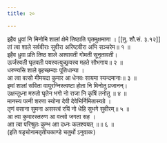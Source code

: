 ```yaml
---
title: २०

---
```

इहैव ध्रुवां नि मिनोमि शालां क्षेमे तिष्ठाति घृतमुक्षमाणा । [[तु. शौ.सं. ३.१२]]  
तां त्वा शाले सर्ववीराः सुवीरा अरिष्टवीरा अभि सञ्चरेम॥ १ ॥  
इहैव ध्रुवा प्रति तिष्ठ शाले अश्वावती गोमती सूनृतावती।  
ऊर्जस्वती घृतवती पयस्वत्युच्छ्रयस्व महते सौभगाय॥ २ ॥  
धरुण्यसि शाले बृहच्छन्दाः पूतिधान्या ।  
आ त्वा वत्सो मीमयदा कुमार आ धेनवः सायमा स्यन्दमानाः॥ ३ ॥  
इमां शालां सविता वायुरग्निस्त्वष्टा होता नि मिनोतु प्रजानन्।  
उक्षन्तूध्ना मरुतो घृतेन भगो नो राजा नि कृषिं तनोतु ॥ ४ ॥  
मानस्य पत्नी शरणा स्योना देवी देवेभिर्निमितास्यग्रे ।  
तृणं वसाना सुमना असस्त्वं रयिं नो धेहि सुभगे सुवीरम्॥ ५ ॥  
आ त्वा कुमारस्तरुण आ वत्सो जगता सह ।  
आा त्वा परिश्रुतः कुम्भ आा दध्नः कलश्ययत् ॥॥ ६ ॥  
(इति षडृचोनामतृतीयकाण्डे चतुर्थो ऽनुवाकः)  
  
